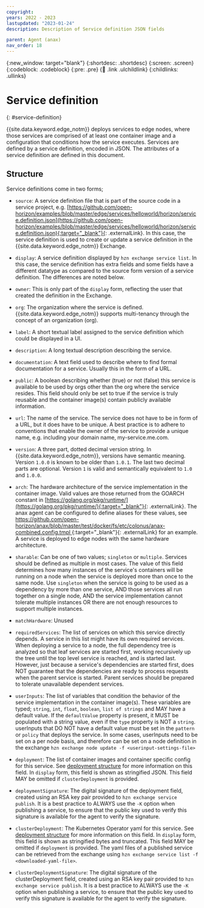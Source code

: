 ```yaml
---
copyright:
years: 2022 - 2023
lastupdated: "2023-01-24"
description: Description of Service definition JSON fields

parent: Agent (anax)
nav_order: 18
---
```


{:new_window: target="blank"}
{:shortdesc: .shortdesc}
{:screen: .screen}
{:codeblock: .codeblock}
{:pre: .pre}
{:child: .link .ulchildlink}
{:childlinks: .ullinks}

# Service definition
{: #service-definition}

{{site.data.keyword.edge_notm}} deploys services to edge nodes, where those services are comprised of at least one container image and a configuration that conditions how the service executes.
Services are defined by a service definition, encoded in JSON. The attributes of a service definition are defined in this document.

## Structure

Service definitions come in two forms;

- `source`: A service definition file that is part of the source code in a service project, e.g. [https://github.com/open-horizon/examples/blob/master/edge/services/helloworld/horizon/service.definition.json](https://github.com/open-horizon/examples/blob/master/edge/services/helloworld/horizon/service.definition.json){:target="_blank"}{: .externalLink}.
In this case, the service definition is used to create or update a service definition in the {{site.data.keyword.edge_notm}} Exchange.
- `display`: A service definition displayed by `hzn exchange service list`.
In this case, the service definition has extra fields and some fields have a different datatype as compared to the source form version of a service definition.
The differences are noted below.

- `owner`: This is only part of the `display` form, reflecting the user that created the definition in the Exchange.
- `org`: The organization where the service is defined. {{site.data.keyword.edge_notm}} supports multi-tenancy through the concept of an organization (org).
- `label`: A short textual label assigned to the service definition which could be displayed in a UI.
- `description`: A long textual description describing the service.
- `documentation`: A text field used to describe where to find formal documentation for a service. Usually this in the form of a URL.
- `public`: A boolean describing whether (true) or not (false) this service is available to be used by orgs other than the org where the service resides. This field should only be set to true if the service is truly reusable and the container image(s) contain publicly available information.
- `url`: The name of the service. The service does not have to be in form of a URL, but it does have to be unique. A best practice is to adhere to conventions that enable the owner of the service to provide a unique name, e.g. including your domain name, my-service.me.com.
- `version`: A three part, dotted decimal version string. In {{site.data.keyword.edge_notm}}, versions have semantic meaning. Version `1.0.0` is known to be older than `1.0.1`. The last two decimal parts are optional. Version `1` is valid and semantically equivalent to `1.0` and `1.0.0`.
- `arch`: The hardware architecture of the service implementation in the container image. Valid values are those returned from the GOARCH constant in [https://golang.org/pkg/runtime/](https://golang.org/pkg/runtime/){:target="_blank"}{: .externalLink}. The anax agent can be configured to define aliases for these values, see [https://github.com/open-horizon/anax/blob/master/test/docker/fs/etc/colonus/anax-combined.config.tmpl ](https://github.com/open-horizon/anax/blob/master/test/docker/fs/etc/colonus/anax-combined.config.tmpl){:target="_blank"}{: .externalLink} for an example. A service is deployed to edge nodes with the same hardware architecture.
- `sharable`: Can be one of two values; `singleton` or `multiple`. Services should be defined as multiple in most cases. The value of this field determines how many instances of the service's containers will be running on a node when the service is deployed more than once to the same node. Use `singleton` when the service is going to be used as a dependency by more than one service, AND those services all run together on a single node, AND the service implementation cannot tolerate multiple instances OR there are not enough resources to support multiple instances.
- `matchHardware`: Unused
- `requiredServices`: The list of services on which this service directly depends. A service in this list might have its own required services. When deploying a service to a node, the full dependency tree is analyzed so that leaf services are started first, working recursively up the tree until the top level service is reached, and is started last. However, just because a service's dependencies are started first, does NOT guarantee that the dependencies are ready to process requests when the parent service is started. Parent services should be prepared to tolerate unavailable dependent services.
- `userInputs`: The list of variables that condition the behavior of the service implementation in the container image(s). These variables are typed; `string`, `int`, `float`, `boolean`, `list of strings` and MAY have a default value. If the `defaultValue` property is present, it MUST be populated with a string value, even if the `type` property is NOT a `string`.  userInputs that DO NOT have a default value must be set in the `pattern` or `policy` that deploys the service. In some cases, userInputs need to be set on a per node basis, and therefore can be set on a node definition in the exchange `hzn exchange node update -f <userinput-settings-file>`
- `deployment`: The list of container images and container specific config for this service. See [deployment structure](./deployment_string.md) for more information on this field. In `display` form, this field is shown as stringified JSON. This field MAY be omitted if `clusterDeployment` is provided.
- `deploymentSignature`: The digital signature of the deployment field, created using an RSA key pair provided to `hzn exchange service publish`. It is a best practice to ALWAYS use the `-K` option when publishing a service, to ensure that the public key used to verify this signature is available for the agent to verify the signature.
- `clusterDeployment`: The Kubernetes Operator yaml for this service. See [deployment structure](./deployment_string.md) for more information on this field. In `display` form, this field is shown as stringified bytes and truncated. This field MAY be omitted if `deployment` is provided. The yaml files of a published service can be retrieved from the exchange using `hzn exchange service list -f <downloaded-yaml-file>`.
- `clusterDeploymentSignature`: The digital signature of the clusterDeployment field, created using an RSA key pair provided to `hzn exchange service publish`. It is a best practice to ALWAYS use the `-K` option when publishing a service, to ensure that the public key used to verify this signature is available for the agent to verify the signature.
